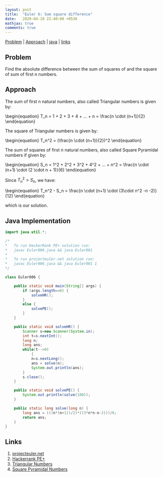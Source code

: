 ```yaml
---
layout: post
title:  "Euler 6: Sum square difference"
date:   2020-04-10 22:40:00 +0530
mathjax: true
comments: true
---
```


[Problem](#problem) | [Approach](#approach) | [java](#java-implementation) | [links](#links)

## Problem

Find the absolute difference between the sum of squares of and the square of sum of first n numbers.

## Approach

The sum of first n natural numbers, also called Triangular numbers is given by:

<div class="math">
\begin{equation}
    T_n = 1 + 2 + 3 + 4 + ... + n = \frac{n \cdot (n+1)}{2}
\end{equation}
</div>

The square of Triangular numbers is given by:

<div class="math">
\begin{equation}
    T_n^2 = (\frac{n \cdot (n+1)}{2})^2
\end{equation}
</div>

The sum of squares of first n natural numbers, also called Square Pyramidal numbers if given by:

<div class="math">
\begin{equation}
    S_n = 1^2 + 2^2 + 3^2 + 4^2 + ... + n^2 = \frac{n \cdot (n+1) \cdot (2 \cdot n + 1)}{6}
\end{equation}
</div>

Since $T_n^2 \gt S_n$, we have:

<div class="math">
\begin{equation}
    T_n^2 - S_n = \frac{n \cdot (n+1) \cdot (3\cdot n^2 -n -2)}{12}
\end{equation}
</div>

which is our solution.

## Java Implementation

```java
import java.util.*;

/*
*   To run HackerRank PE+ solution run:
*   javac Euler006.java && java Euler001
*
*   To run projecteuler.net solution run:
*   javac Euler006.java && java Euler001 1
*/

class Euler006 {

    public static void main(String[] args) {
        if (args.length==0) {
            solveHR();
        }
        else {
            solvePE();
        }
    }

    public static void solveHR() {
        Scanner s=new Scanner(System.in);
        int t=s.nextInt();
        long n;
        long ans;
        while(t-->0)
            {
            n=s.nextLong();
            ans = solve(n);
            System.out.println(ans);
        }
        s.close();
    }

    public static void solvePE() {
        System.out.println(solve(100));
    }

    public static long solve(long n) {
        long ans = (((n*(n+1))/2)*((3*n*n-n-2)))/6;
        return ans;
    }
}
```

## Links
1. [projecteuler.net](https://projecteuler.net/problem=6)
2. [Hackerrank PE+](https://www.hackerrank.com/contests/projecteuler/challenges/euler006/problem)
3. [Triangular Numbers](https://mathworld.wolfram.com/TriangularNumber.html)
4. [Square Pyramidal Numbers](https://mathworld.wolfram.com/SquarePyramidalNumber.html)